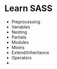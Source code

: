 # Learn SASS
- Preprocessing
- Variables
- Nesting
- Partials
- Modules
- Mixins
- Extend/Inheritance
- Operators
- 